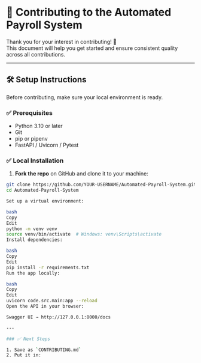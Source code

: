 # 🤝 Contributing to the Automated Payroll System

Thank you for your interest in contributing! 🚀  
This document will help you get started and ensure consistent quality across all contributions.

---

## 🛠️ Setup Instructions

Before contributing, make sure your local environment is ready.

### ✅ Prerequisites

- Python 3.10 or later
- Git
- pip or pipenv
- FastAPI / Uvicorn / Pytest

### ✅ Local Installation

1. **Fork the repo** on GitHub and clone it to your machine:

```bash
git clone https://github.com/YOUR-USERNAME/Automated-Payroll-System.git
cd Automated-Payroll-System

Set up a virtual environment:

bash
Copy
Edit
python -m venv venv
source venv/bin/activate  # Windows: venv\Scripts\activate
Install dependencies:

bash
Copy
Edit
pip install -r requirements.txt
Run the app locally:

bash
Copy
Edit
uvicorn code.src.main:app --reload
Open the API in your browser:

Swagger UI → http://127.0.0.1:8000/docs

---

### ✅ Next Steps

1. Save as `CONTRIBUTING.md`
2. Put it in:

